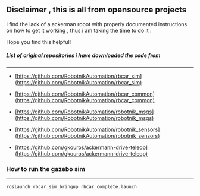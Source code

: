 ## Disclaimer  , this is all from opensource projects 

 
 I find the lack of a ackerman robot with properly documented instructions on how to get it working , thus i am taking the time to do it .

Hope you find this helpful!
 
 
##### List of original repositories i have downloaded the code from
 --------------------------------------
  

  
- [https://github.com/RobotnikAutomation/rbcar_sim](https://github.com/RobotnikAutomation/rbcar_sim) 

- [https://github.com/RobotnikAutomation/rbcar_common](https://github.com/RobotnikAutomation/rbcar_common) 

- [https://github.com/RobotnikAutomation/robotnik_msgs](https://github.com/RobotnikAutomation/robotnik_msgs) 

- [https://github.com/RobotnikAutomation/robotnik_sensors](https://github.com/RobotnikAutomation/robotnik_sensors) 


- [https://github.com/gkouros/ackermann-drive-teleop](https://github.com/gkouros/ackermann-drive-teleop) 



### How to run the gazebo sim
-----------------------------------------------------

	roslaunch rbcar_sim_bringup rbcar_complete.launch




